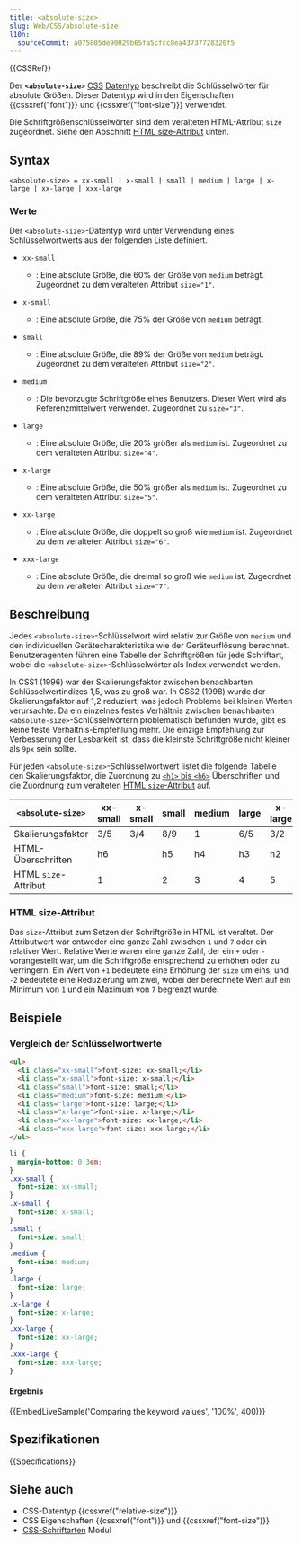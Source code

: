 ```yaml
---
title: <absolute-size>
slug: Web/CSS/absolute-size
l10n:
  sourceCommit: a075805de90029b65fa5cfcc8ea43737728320f5
---
```


{{CSSRef}}

Der **`<absolute-size>`** [CSS](/de/docs/Web/CSS) [Datentyp](/de/docs/Web/CSS/CSS_Values_and_Units/CSS_data_types) beschreibt die Schlüsselwörter für absolute Größen. Dieser Datentyp wird in den Eigenschaften {{cssxref("font")}} und {{cssxref("font-size")}} verwendet.

Die Schriftgrößenschlüsselwörter sind dem veralteten HTML-Attribut `size` zugeordnet. Siehe den Abschnitt [HTML size-Attribut](#html_size-attribut) unten.

## Syntax

```plain
<absolute-size> = xx-small | x-small | small | medium | large | x-large | xx-large | xxx-large
```

### Werte

Der `<absolute-size>`-Datentyp wird unter Verwendung eines Schlüsselwortwerts aus der folgenden Liste definiert.

- `xx-small`

  - : Eine absolute Größe, die 60% der Größe von `medium` beträgt. Zugeordnet zu dem veralteten Attribut `size="1"`.

- `x-small`

  - : Eine absolute Größe, die 75% der Größe von `medium` beträgt.

- `small`

  - : Eine absolute Größe, die 89% der Größe von `medium` beträgt. Zugeordnet zu dem veralteten Attribut `size="2"`.

- `medium`

  - : Die bevorzugte Schriftgröße eines Benutzers. Dieser Wert wird als Referenzmittelwert verwendet. Zugeordnet zu `size="3"`.

- `large`

  - : Eine absolute Größe, die 20% größer als `medium` ist. Zugeordnet zu dem veralteten Attribut `size="4"`.

- `x-large`

  - : Eine absolute Größe, die 50% größer als `medium` ist. Zugeordnet zu dem veralteten Attribut `size="5"`.

- `xx-large`

  - : Eine absolute Größe, die doppelt so groß wie `medium` ist. Zugeordnet zu dem veralteten Attribut `size="6"`.

- `xxx-large`
  - : Eine absolute Größe, die dreimal so groß wie `medium` ist. Zugeordnet zu dem veralteten Attribut `size="7"`.

## Beschreibung

Jedes `<absolute-size>`-Schlüsselwort wird relativ zur Größe von `medium` und den individuellen Gerätecharakteristika wie der Geräteurflösung berechnet. Benutzeragenten führen eine Tabelle der Schriftgrößen für jede Schriftart, wobei die `<absolute-size>`-Schlüsselwörter als Index verwendet werden.

In CSS1 (1996) war der Skalierungsfaktor zwischen benachbarten Schlüsselwertindizes 1,5, was zu groß war. In CSS2 (1998) wurde der Skalierungsfaktor auf 1,2 reduziert, was jedoch Probleme bei kleinen Werten verursachte. Da ein einzelnes festes Verhältnis zwischen benachbarten `<absolute-size>`-Schlüsselwörtern problematisch befunden wurde, gibt es keine feste Verhältnis-Empfehlung mehr. Die einzige Empfehlung zur Verbesserung der Lesbarkeit ist, dass die kleinste Schriftgröße nicht kleiner als `9px` sein sollte.

Für jeden `<absolute-size>`-Schlüsselwortwert listet die folgende Tabelle den Skalierungsfaktor, die Zuordnung zu [`<h1>` bis `<h6>`](/de/docs/Web/HTML/Element/Heading_Elements) Überschriften und die Zuordnung zum veralteten [HTML `size`-Attribut](#html_size-attribut) auf.

| `<absolute-size>`    | xx-small | x-small | small | medium | large | x-large | xx-large | xxx-large |
| -------------------- | -------- | ------- | ----- | ------ | ----- | ------- | -------- | --------- |
| Skalierungsfaktor    | 3/5      | 3/4     | 8/9   | 1      | 6/5   | 3/2     | 2/1      | 3/1       |
| HTML-Überschriften   | h6       |         | h5    | h4     | h3    | h2      | h1       |           |
| HTML `size`-Attribut | 1        |         | 2     | 3      | 4     | 5       | 6        | 7         |

### HTML size-Attribut

Das `size`-Attribut zum Setzen der Schriftgröße in HTML ist veraltet. Der Attributwert war entweder eine ganze Zahl zwischen `1` und `7` oder ein relativer Wert. Relative Werte waren eine ganze Zahl, der ein `+` oder `-` vorangestellt war, um die Schriftgröße entsprechend zu erhöhen oder zu verringern. Ein Wert von `+1` bedeutete eine Erhöhung der `size` um eins, und `-2` bedeutete eine Reduzierung um zwei, wobei der berechnete Wert auf ein Minimum von `1` und ein Maximum von `7` begrenzt wurde.

## Beispiele

### Vergleich der Schlüsselwortwerte

```html
<ul>
  <li class="xx-small">font-size: xx-small;</li>
  <li class="x-small">font-size: x-small;</li>
  <li class="small">font-size: small;</li>
  <li class="medium">font-size: medium;</li>
  <li class="large">font-size: large;</li>
  <li class="x-large">font-size: x-large;</li>
  <li class="xx-large">font-size: xx-large;</li>
  <li class="xxx-large">font-size: xxx-large;</li>
</ul>
```

```css
li {
  margin-bottom: 0.3em;
}
.xx-small {
  font-size: xx-small;
}
.x-small {
  font-size: x-small;
}
.small {
  font-size: small;
}
.medium {
  font-size: medium;
}
.large {
  font-size: large;
}
.x-large {
  font-size: x-large;
}
.xx-large {
  font-size: xx-large;
}
.xxx-large {
  font-size: xxx-large;
}
```

#### Ergebnis

{{EmbedLiveSample('Comparing the keyword values', '100%', 400)}}

## Spezifikationen

{{Specifications}}

## Siehe auch

- CSS-Datentyp {{cssxref("relative-size")}}
- CSS Eigenschaften {{cssxref("font")}} und {{cssxref("font-size")}}
- [CSS-Schriftarten](/de/docs/Web/CSS/CSS_fonts) Modul
